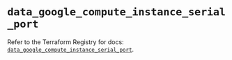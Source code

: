 # `data_google_compute_instance_serial_port`

Refer to the Terraform Registry for docs: [`data_google_compute_instance_serial_port`](https://registry.terraform.io/providers/hashicorp/google/6.12.0/docs/data-sources/compute_instance_serial_port).
